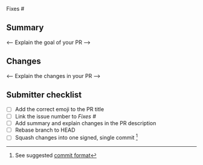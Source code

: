 <!-- 
Put one of these emojis in your title to indicate the type of PR:
- 🎣 Bug fix
- 🐋 New feature
- 📜 Documentation
-->

Fixes # 

## Summary

<-- Explain the goal of your PR  -->

## Changes

<-- Explain the changes in your PR -->

## Submitter checklist

- [ ] Add the correct emoji to the PR title
- [ ] Link the issue number to *Fixes #*
- [ ] Add summary and explain changes in the PR description
- [ ] Rebase branch to HEAD
- [ ] Squash changes into one signed, single commit [^1]

[^1]: See suggested [commit format](https://github.com/kubetail-org/.github/blob/main/pull-request-commit-format.md)
